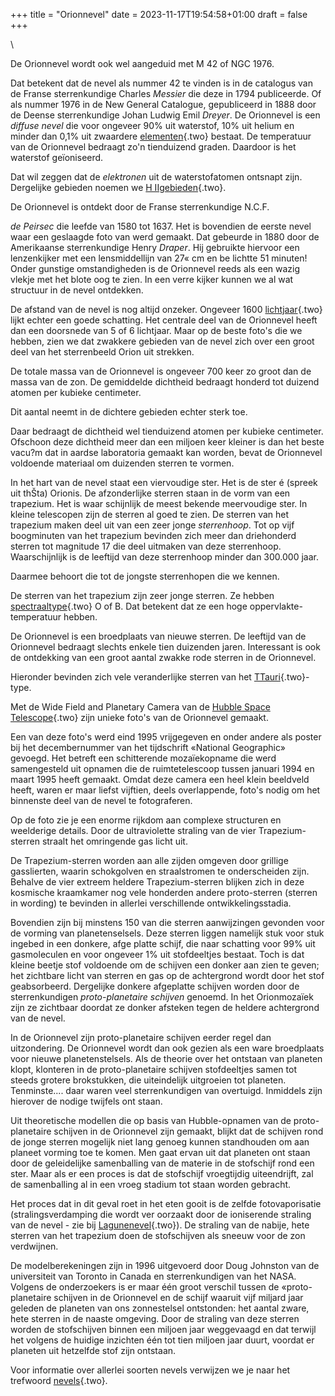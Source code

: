 +++
title = "Orionnevel"
date = 2023-11-17T19:54:58+01:00
draft = false
+++

\

De Orionnevel wordt ook wel aangeduid met M 42 of NGC 1976.

Dat betekent dat de nevel als nummer 42 te vinden is in de catalogus van
de Franse sterrenkundige Charles *Messier* die deze in 1794 publiceerde.
Of als nummer 1976 in de New General Catalogue, gepubliceerd in 1888
door de Deense sterrenkundige Johan Ludwig Emil *Dreyer*. De Orionnevel
is een *diffuse nevel* die voor ongeveer 90% uit waterstof, 10% uit
helium en minder dan 0,1% uit zwaardere [elementen](elemente.html){.two}
bestaat. De temperatuur van de Orionnevel bedraagt zo\'n tienduizend
graden. Daardoor is het waterstof geïoniseerd.

Dat wil zeggen dat de *elektronen* uit de waterstofatomen ontsnapt zijn.
Dergelijke gebieden noemen we [H IIgebieden](h%20iigebi.html){.two}.

De Orionnevel is ontdekt door de Franse sterrenkundige N.C.F.

*de Peirsec* die leefde van 1580 tot 1637. Het is bovendien de eerste
nevel waar een geslaagde foto van werd gemaakt. Dat gebeurde in 1880
door de Amerikaanse sterrenkundige Henry *Draper*. Hij gebruikte
hiervoor een lenzenkijker met een lensmiddellijn van 27« cm en be
lichtte 51 minuten! Onder gunstige omstandigheden is de Orionnevel reeds
als een wazig vlekje met het blote oog te zien. In een verre kijker
kunnen we al wat structuur in de nevel ontdekken.

De afstand van de nevel is nog altijd onzeker. Ongeveer 1600
[lichtjaar](lichtjaar.html){.two} lijkt echter een goede schatting. Het
centrale deel van de Orionnevel heeft dan een doorsnede van 5 of 6
lichtjaar. Maar op de beste foto\'s die we hebben, zien we dat zwakkere
gebieden van de nevel zich over een groot deel van het sterrenbeeld
Orion uit strekken.

De totale massa van de Orionnevel is ongeveer 700 keer zo groot dan de
massa van de zon. De gemiddelde dichtheid bedraagt honderd tot duizend
atomen per kubieke centimeter.

Dit aantal neemt in de dichtere gebieden echter sterk toe.

Daar bedraagt de dichtheid wel tienduizend atomen per kubieke
centimeter. Ofschoon deze dichtheid meer dan een miljoen keer kleiner is
dan het beste vacu?m dat in aardse laboratoria gemaakt kan worden, bevat
de Orionnevel voldoende materiaal om duizenden sterren te vormen.

In het hart van de nevel staat een viervoudige ster. Het is de ster é
(spreek uit thŠta) Orionis. De afzonderlijke sterren staan in de vorm
van een trapezium. Het is waar schijnlijk de meest bekende meervoudige
ster. In kleine telescopen zijn de sterren al goed te zien. De sterren
van het trapezium maken deel uit van een zeer jonge *sterrenhoop*. Tot
op vijf boogminuten van het trapezium bevinden zich meer dan driehonderd
sterren tot magnitude 17 die deel uitmaken van deze sterrenhoop.
Waarschijnlijk is de leeftijd van deze sterrenhoop minder dan 300.000
jaar.

Daarmee behoort die tot de jongste sterrenhopen die we kennen.

De sterren van het trapezium zijn zeer jonge sterren. Ze hebben
[spectraaltype](spectraa.html){.two} O of B. Dat betekent dat ze een
hoge oppervlakte-temperatuur hebben.

De Orionnevel is een broedplaats van nieuwe sterren. De leeftijd van de
Orionnevel bedraagt slechts enkele tien duizenden jaren. Interessant is
ook de ontdekking van een groot aantal zwakke rode sterren in de
Orionnevel.

Hieronder bevinden zich vele veranderlijke sterren van het
[TTauri](ttauri.b.html){.two}-type.

Met de Wide Field and Planetary Camera van de [Hubble Space\
Telescope](hst.html){.two} zijn unieke foto\'s van de Orionnevel
gemaakt.

Een van deze foto\'s werd eind 1995 vrijgegeven en onder andere als
poster bij het decembernummer van het tijdschrift «National Geographic»
gevoegd. Het betreft een schitterende mozaïekopname die werd
samengesteld uit opnamen die de ruimtetelescoop tussen januari 1994 en
maart 1995 heeft gemaakt. Omdat deze camera een heel klein beeldveld
heeft, waren er maar liefst vijftien, deels overlappende, foto\'s nodig
om het binnenste deel van de nevel te fotograferen.

Op de foto zie je een enorme rijkdom aan complexe structuren en
weelderige details. Door de ultraviolette straling van de vier
Trapezium-sterren straalt het omringende gas licht uit.

De Trapezium-sterren worden aan alle zijden omgeven door grillige
gasslierten, waarin schokgolven en straalstromen te onderscheiden zijn.
Behalve de vier extreem heldere Trapezium-sterren blijken zich in deze
kosmische kraamkamer nog vele honderden andere proto-sterren (sterren in
wording) te bevinden in allerlei verschillende ontwikkelingsstadia.

Bovendien zijn bij minstens 150 van die sterren aanwijzingen gevonden
voor de vorming van planetenselsels. Deze sterren liggen namelijk stuk
voor stuk ingebed in een donkere, afge platte schijf, die naar schatting
voor 99% uit gasmoleculen en voor ongeveer 1% uit stofdeeltjes bestaat.
Toch is dat kleine beetje stof voldoende om de schijven een donker aan
zien te geven; het zichtbare licht van sterren en gas op de achtergrond
wordt door het stof geabsorbeerd. Dergelijke donkere afgeplatte schijven
worden door de sterrenkundigen *proto-planetaire schijven* genoemd. In
het Orionmozaïek zijn ze zichtbaar doordat ze donker afsteken tegen de
heldere achtergrond van de nevel.

In de Orionnevel zijn proto-planetaire schijven eerder regel dan
uitzondering. De Orionnevel wordt dan ook gezien als een ware
broedplaats voor nieuwe planetenstelsels. Als de theorie over het
ontstaan van planeten klopt, klonteren in de proto-planetaire schijven
stofdeeltjes samen tot steeds grotere brokstukken, die uiteindelijk
uitgroeien tot planeten. Tenminste\.... daar waren veel sterrenkundigen
van overtuigd. Inmiddels zijn hierover de nodige twijfels ont staan.

Uit theoretische modellen die op basis van Hubble-opnamen van de
proto-planetaire schijven in de Orionnevel zijn gemaakt, blijkt dat de
schijven rond de jonge sterren mogelijk niet lang genoeg kunnen
standhouden om aan planeet vorming toe te komen. Men gaat ervan uit dat
planeten ont staan door de geleidelijke samenballing van de materie in
de stofschijf rond een ster. Maar als er een proces is dat de stofschijf
vroegtijdig uiteendrijft, zal de samenballing al in een vroeg stadium
tot staan worden gebracht.

Het proces dat in dit geval roet in het eten gooit is de zelfde
fotovaporisatie (stralingsverdamping die wordt ver oorzaakt door de
ioniserende straling van de nevel - zie bij
[Lagunenevel](lagunenevel.html){.two}). De straling van de nabije, hete
sterren van het trapezium doen de stofschijven als sneeuw voor de zon
verdwijnen.

De modelberekeningen zijn in 1996 uitgevoerd door Doug Johnston van de
universiteit van Toronto in Canada en sterrenkundigen van het NASA.
Volgens de onderzoekers is er maar één groot verschil tussen de
«proto-planetaire schijven in de Orionnevel en de schijf waaruit vijf
miljard jaar geleden de planeten van ons zonnestelsel ontstonden: het
aantal zware, hete sterren in de naaste omgeving. Door de straling van
deze sterren worden de stofschijven binnen een miljoen jaar weggevaagd
en dat terwijl het volgens de huidige inzichten één tot tien miljoen
jaar duurt, voordat er planeten uit hetzelfde stof zijn ontstaan.

Voor informatie over allerlei soorten nevels verwijzen we je naar het
trefwoord [nevels](nevels.html){.two}.
